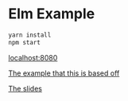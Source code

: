 # Elm Example

```bash
yarn install
npm start
```

[localhost:8080](http://localhost:8080)

[The example that this is based off](http://elm-lang.org/examples/http)

[The slides](https://elm-is-awesome.surge.sh)
